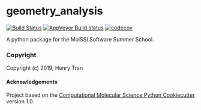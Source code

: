 geometry_analysis
==============================
[//]: # (Badges)
[![Build Status](https://travis-ci.org/Sekie/geometry_analysis.svg?branch=master)](https://travis-ci.org/Sekie/geometry_analysis)
[![AppVeyor Build status](https://ci.appveyor.com/api/projects/status/REPLACE_WITH_APPVEYOR_LINK/branch/master?svg=true)](https://ci.appveyor.com/project/REPLACE_WITH_OWNER_ACCOUNT/geometry_analysis/branch/master)
[![codecov](https://codecov.io/gh/REPLACE_WITH_OWNER_ACCOUNT/geometry_analysis/branch/master/graph/badge.svg)](https://codecov.io/gh/REPLACE_WITH_OWNER_ACCOUNT/geometry_analysis/branch/master)

A python package for the MolSSI Software Summer School.

### Copyright

Copyright (c) 2019, Henry Tran


#### Acknowledgements
 
Project based on the 
[Computational Molecular Science Python Cookiecutter](https://github.com/molssi/cookiecutter-cms) version 1.0.
